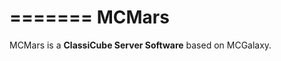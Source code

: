 =======
MCMars
==============================

MCMars is a **ClassiCube Server Software** based on MCGalaxy.
